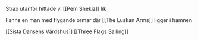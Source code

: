 Strax utanför hittade vi [[Pem Shekiz]] lik


Fanns en man med flygande ormar där
[[The Luskan Arms]] ligger i hamnen

[[Sista Dansens Värdshus]]
[[Three Flags Sailing]]